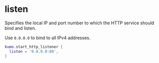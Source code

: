 # listen

Specifies the local IP and port number to which the HTTP service
should bind and listen.

Use `0.0.0.0` to bind to all IPv4 addresses.

```lua
kumo.start_http_listener {
  listen = '0.0.0.0:80',
}
```


